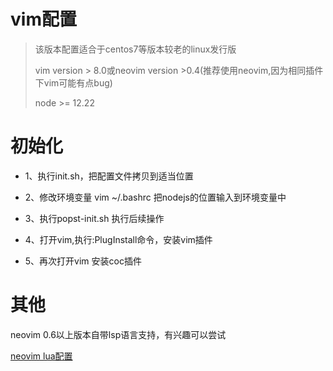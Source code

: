# vim配置

> 该版本配置适合于centos7等版本较老的linux发行版
> 
> vim version > 8.0或neovim version >0.4(推荐使用neovim,因为相同插件下vim可能有点bug)
> 
> node >= 12.22

# 初始化

+ 1、执行init.sh，把配置文件拷贝到适当位置

+ 2、修改环境变量 vim ~/.bashrc 把nodejs的位置输入到环境变量中

+ 3、执行popst-init.sh 执行后续操作

+ 4、打开vim,执行:PlugInstall命令，安装vim插件

+ 5、再次打开vim 安装coc插件

# 其他

neovim 0.6以上版本自带lsp语言支持，有兴趣可以尝试

[neovim lua配置](https://github.com/zjtomoon/lua-neovim.git)


